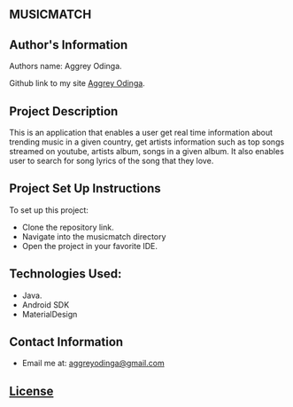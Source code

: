 ## MUSICMATCH

## Author's Information

<p>Authors name: Aggrey Odinga.</p>

Github link to my site [Aggrey Odinga](https://github.com/Aggrey-Odinga).

## Project Description

This is an application that enables a user get real time information about trending music in a given country,
get artists information such as top songs streamed on youtube, artists album, songs in a given album. 
It also enables user to search for song lyrics of the song that they love.

## Project Set Up Instructions

To set up this project:
- Clone the repository link.
- Navigate into the musicmatch directory
- Open the project in your favorite IDE.

## Technologies Used:
- Java.
- Android SDK
- MaterialDesign

## Contact Information

- Email me at: aggreyodinga@gmail.com

## [License](https://github.com/Aggrey-Odinga/MusicMatch/blob/main/LICENSE)

